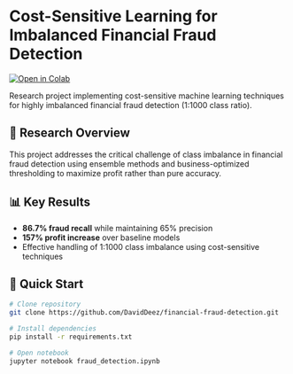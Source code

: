 # Cost-Sensitive Learning for Imbalanced Financial Fraud Detection

[![Open in Colab](https://colab.research.google.com/assets/colab-badge.svg)](https://colab.research.google.com/github/DavidDeez/financial-fraud-detection/blob/main/fraud_detection.ipynb)

Research project implementing cost-sensitive machine learning techniques for highly imbalanced financial fraud detection (1:1000 class ratio).

## 🎯 Research Overview

This project addresses the critical challenge of class imbalance in financial fraud detection using ensemble methods and business-optimized thresholding to maximize profit rather than pure accuracy.

## 📊 Key Results

- **86.7% fraud recall** while maintaining 65% precision
- **157% profit increase** over baseline models
- Effective handling of 1:1000 class imbalance using cost-sensitive techniques

## 🚀 Quick Start

```bash
# Clone repository
git clone https://github.com/DavidDeez/financial-fraud-detection.git

# Install dependencies
pip install -r requirements.txt

# Open notebook
jupyter notebook fraud_detection.ipynb
